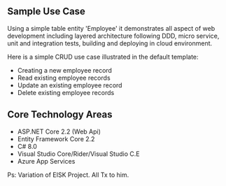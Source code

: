 
## Sample Use Case

Using a simple table entity 'Employee' it demonstrates all aspect of web development including layered architecture following DDD, micro service, unit and integration tests, building and deploying in cloud environment. 

Here is a simple CRUD use case illustrated in the default template:

* Creating a new employee record
* Read existing employee records
* Update an existing employee record
* Delete existing employee records

## Core Technology Areas

* ASP.NET Core 2.2 (Web Api)
* Entity Framework Core 2.2
* C# 8.0
* Visual Studio Core/Rider/Visual Studio C.E
* Azure App Services 


Ps: Variation of EISK Project. All Tx to him.



